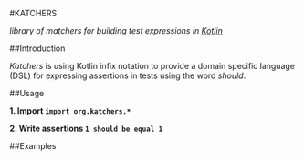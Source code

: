 #KATCHERS

*library of matchers for building test expressions in [Kotlin](http://kotlin.jetbrains.org/)*

##Introduction

*Katchers* is using Kotlin infix notation to provide a domain specific language (DSL) for expressing assertions in tests using the word *should*.

##Usage

__1. Import `import org.katchers.*`__

__2. Write assertions `1 should be equal 1`__



##Examples
